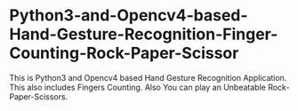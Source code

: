 # Python3-and-Opencv4-based-Hand-Gesture-Recognition-Finger-Counting-Rock-Paper-Scissor
This is Python3 and Opencv4 based Hand Gesture Recognition Application. This also includes Fingers Counting. Also You can play an Unbeatable Rock-Paper-Scissors.
